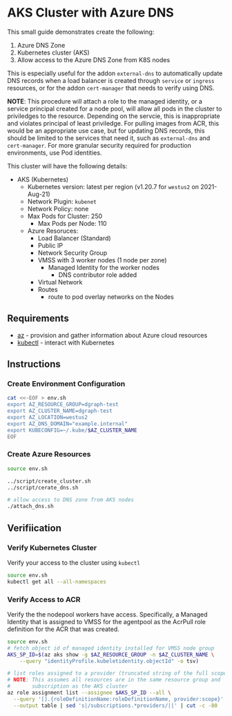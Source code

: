 # AKS Cluster with Azure DNS

This small guide demonstrates create the following:

1. Azure DNS Zone
2. Kubernetes cluster (AKS)
3. Allow access to the Azure DNS Zone from K8S nodes

This is especially useful for the addon `external-dns` to automatically update DNS records when a load balancer is created through `service` or `ingress` resources, or for the addon `cert-manager` that needs to verify using DNS.

**NOTE**: This procedure will attach a role to the managed identity, or a service principal created for a node pool, will allow all pods in the cluster to priviledges to the resource.  Depending on the servcie, this is inappropriate and violates principal of least priviledge. For pulling images from ACR, this would be an appropriate use case, but for updating DNS records, this should be limited to the services that need it, such as `external-dns` and `cert-manager`.  For more granular security required for production environments, use Pod identities.

This cluster will have the following details:

* AKS (Kubernetes)
  * Kubernetes version: latest per region (v1.20.7 for `westus2` on 2021-Aug-21)
  * Network Plugin: `kubenet`
  * Network Policy: none
  * Max Pods for Cluster: 250
    * Max Pods per Node: 110
  * Azure Resoruces:
    * Load Balancer (Standard)
    * Public IP
    * Network Security Group
    * VMSS with 3 worker nodes (1 node per zone)
      * Managed Identity for the worker nodes
        * DNS contributor role added
    * Virtual Network
    * Routes
      * route to pod overlay networks on the Nodes

## Requirements

  * [az](https://docs.microsoft.com/cli/azure/install-azure-cli) - provision and gather information about Azure cloud resources
  * [kubectl](https://kubernetes.io/docs/tasks/tools/) - interact with Kubernetes

## Instructions

### Create Environment Configuration

```bash
cat <<-EOF > env.sh
export AZ_RESOURCE_GROUP=dgraph-test
export AZ_CLUSTER_NAME=dgraph-test
export AZ_LOCATION=westus2
export AZ_DNS_DOMAIN="example.internal"
export KUBECONFIG=~/.kube/$AZ_CLUSTER_NAME
EOF
```

### Create Azure Resources

```bash
source env.sh

../script/create_cluster.sh
../script/cerate_dns.sh

# allow access to DNS zone from AKS nodes
./attach_dns.sh
```

## Verifiication

### Verify Kubernetes Cluster

Verify your access to the cluster using `kubectl`

```bash
source env.sh
kubectl get all --all-namespaces
```

### Verify Access to ACR

Verify the the nodepool workers have access.  Specifically, a Managed Identity that is assigned to VMSS for the agentpool as the AcrPull role definition for the ACR that was created.

```bash
source env.sh
# fetch object id of managed identity installed for VMSS node group
AKS_SP_ID=$(az aks show -g $AZ_RESOURCE_GROUP -n $AZ_CLUSTER_NAME \
    --query "identityProfile.kubeletidentity.objectId" -o tsv)

# list roles assigned to a provider (truncated string of the full scope)
# NOTE: This assumes all resources are in the same resource group and
#       subscription as the AKS cluster
az role assignment list --assignee $AKS_SP_ID --all \
  --query '[].{roleDefinitionName:roleDefinitionName, provider:scope}' \
  --output table | sed 's|/subscriptions.*providers/||' | cut -c -80
```
